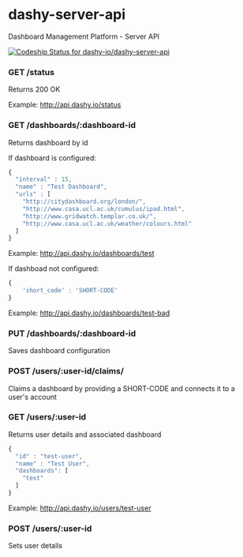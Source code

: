 dashy-server-api
================
Dashboard Management Platform - Server API

[![Codeship Status for dashy-io/dashy-server-api](https://codeship.com/projects/669bc9e0-5795-0132-c62d-2aedc25d7739/status)](https://codeship.com/projects/49856)

### GET /status

Returns 200 OK

Example: http://api.dashy.io/status

### GET /dashboards/:dashboard-id
Returns dashboard by id

If dashboard is configured:
```js
{
  "interval" : 15,
  "name" : "Test Dashboard",
  "urls" : [
    "http://citydashboard.org/london/",
    "http://www.casa.ucl.ac.uk/cumulus/ipad.html",
    "http://www.gridwatch.templar.co.uk/",
    "http://www.casa.ucl.ac.uk/weather/colours.html"
  ]
}
```
Example: http://api.dashy.io/dashboards/test

If dashboad not configured:
```js
{
    'short_code' : 'SHORT-CODE'
}
```
Example: http://api.dashy.io/dashboards/test-bad

### PUT /dashboards/:dashboard-id
Saves dashboard configuration

### POST /users/:user-id/claims/
Claims a dashboard by providing a SHORT-CODE and connects it to a user's account

### GET /users/:user-id
Returns user details and associated dashboard
```js
{
  "id" : "test-user",
  "name" : "Test User",
  "dashboards": [
    "test"
  ]
}
```
Example: http://api.dashy.io/users/test-user

### POST /users/:user-id
Sets user details
